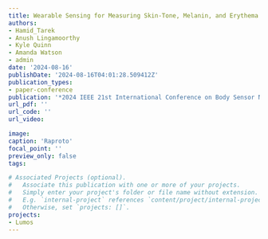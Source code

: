 ```yaml
---
title: Wearable Sensing for Measuring Skin-Tone, Melanin, and Erythema
authors:
- Hamid_Tarek
- Anush Lingamoorthy
- Kyle Quinn
- Amanda Watson
- admin
date: '2024-08-16'
publishDate: '2024-08-16T04:01:28.509412Z'
publication_types:
- paper-conference
publication: '*2024 IEEE 21st International Conference on Body Sensor Networks (BSN) Poster and Demo Session*'
url_pdf: '' 
url_code: ''
url_video: 

image:
caption: 'Raproto'
focal_point: ''
preview_only: false
tags:

# Associated Projects (optional).
#   Associate this publication with one or more of your projects.
#   Simply enter your project's folder or file name without extension.
#   E.g. `internal-project` references `content/project/internal-project/index.md`.
#   Otherwise, set `projects: []`.
projects:
- Lumos
---
```

